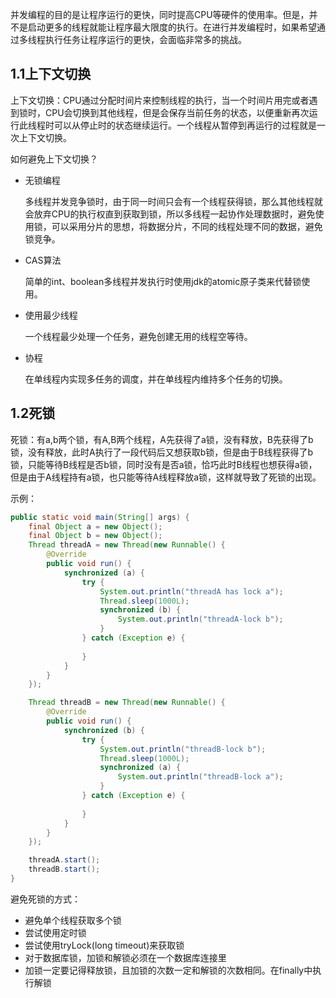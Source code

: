 并发编程的目的是让程序运行的更快，同时提高CPU等硬件的使用率。但是，并不是启动更多的线程就能让程序最大限度的执行。在进行并发编程时，如果希望通过多线程执行任务让程序运行的更快，会面临非常多的挑战。

## 1.1上下文切换

上下文切换：CPU通过分配时间片来控制线程的执行，当一个时间片用完或者遇到锁时，CPU会切换到其他线程，但是会保存当前任务的状态，以便重新再次运行此线程时可以从停止时的状态继续运行。一个线程从暂停到再运行的过程就是一次上下文切换。

如何避免上下文切换？

- 无锁编程

  多线程并发竞争锁时，由于同一时间只会有一个线程获得锁，那么其他线程就会放弃CPU的执行权直到获取到锁，所以多线程一起协作处理数据时，避免使用锁，可以采用分片的思想，将数据分片，不同的线程处理不同的数据，避免锁竞争。

- CAS算法

  简单的int、boolean多线程并发执行时使用jdk的atomic原子类来代替锁使用。

- 使用最少线程

  一个线程最少处理一个任务，避免创建无用的线程空等待。

- 协程

  在单线程内实现多任务的调度，并在单线程内维持多个任务的切换。

## 1.2死锁

死锁：有a,b两个锁，有A,B两个线程，A先获得了a锁，没有释放，B先获得了b锁，没有释放，此时A执行了一段代码后又想获取b锁，但是由于B线程获得了b锁，只能等待B线程是否b锁，同时没有是否a锁，恰巧此时B线程也想获得a锁，但是由于A线程持有a锁，也只能等待A线程释放a锁，这样就导致了死锁的出现。

示例：

```java
public static void main(String[] args) {
    final Object a = new Object();
    final Object b = new Object();
    Thread threadA = new Thread(new Runnable() {
        @Override
        public void run() {
            synchronized (a) {
                try {
                    System.out.println("threadA has lock a");
                    Thread.sleep(1000L);
                    synchronized (b) {
                        System.out.println("threadA-lock b");
                    }
                } catch (Exception e) {
                    
                }
            }
        }
    });

    Thread threadB = new Thread(new Runnable() {
        @Override
        public void run() {
            synchronized (b) {
                try {
                    System.out.println("threadB-lock b");
                    Thread.sleep(1000L);
                    synchronized (a) {
                        System.out.println("threadB-lock a");
                    }
                } catch (Exception e) {
                    
                }
            }
        }
    });

    threadA.start();
    threadB.start();
}
```

避免死锁的方式：

- 避免单个线程获取多个锁
- 尝试使用定时锁
- 尝试使用tryLock(long timeout)来获取锁
- 对于数据库锁，加锁和解锁必须在一个数据库连接里
- 加锁一定要记得释放锁，且加锁的次数一定和解锁的次数相同。在finally中执行解锁